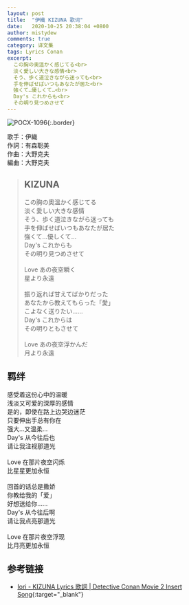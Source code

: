 ```yaml
---
layout: post
title:  "伊織 KIZUNA 歌词"
date:   2020-10-25 20:38:04 +0800
author: mistydew
comments: true
category: 译文集
tags: Lyrics Conan
excerpt:
  この胸の奧溫かく感じてる<br>
  淡く愛しい大きな感情<br>
  そう、歩く道泣きながら迷っても<br>
  手を伸ばせばいつもあなたが居た<br>
  強くて…優しくて…<br>
  Day's これからも<br>
  その明り見つめさせて
---
```

![POCX-1096](https://www.generasia.com/w/images/a/a9/MC_M2_OS_F.jpg){:.border}

歌手：伊織<br>
作詞：有森聡美<br>
作曲：大野克夫<br>
編曲：大野克夫

<blockquote class="original">
  <h2>KIZUNA</h2>
  <p>
    この胸の奧溫かく感じてる<br>
    淡く愛しい大きな感情<br>
    そう、歩く道泣きながら迷っても<br>
    手を伸ばせばいつもあなたが居た<br>
    強くて…優しくて…<br>
    Day's これからも<br>
    その明り見つめさせて<br>
    <br>
    Love あの夜空瞬く<br>
    星より永遠<br>
    <br>
    振り返れば甘えてばかりだった<br>
    あなたから教えてもらった「愛」<br>
    こよなく送りたい……<br>
    Day's これからは<br>
    その明りともさせて<br>
    <br>
    Love あの夜空浮かんだ<br>
    月より永遠
  </p>
</blockquote>

<div class="translation">
  <h2>羁绊</h2>
  <p>
    感受着这份心中的温暖<br>
    浅淡又可爱的深厚的感情<br>
    是的，即使在路上边哭边迷茫<br>
    只要伸出手总有你在<br>
    强大…又温柔…<br>
    Day's 从今往后也<br>
    请让我注视那道光<br>
    <br>
    Love 在那片夜空闪烁<br>
    比星星更加永恒<br>
    <br>
    回首的话总是撒娇<br>
    你教给我的「爱」<br>
    好想送给你……<br>
    Day's 从今往后啊<br>
    请让我点亮那道光<br>
    <br>
    Love 在那片夜空浮现<br>
    比月亮更加永恒
  </p>
</div>

## 参考链接

* [Iori - KIZUNA Lyrics 歌詞 \| Detective Conan Movie 2 Insert Song](https://www.animesonglyrics.com/detective-conan/kizuna){:target="_blank"}
